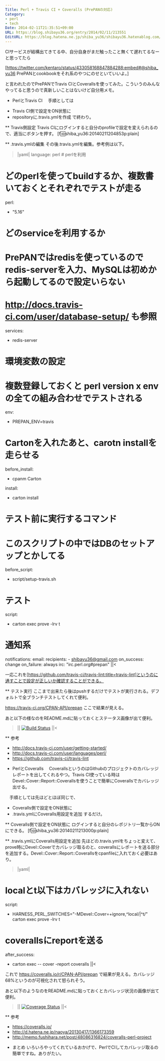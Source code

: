 ```yaml
---
Title: Perl + Travis CI + Coveralls (PrePANの対応)
Category:
- perl
- tech
Date: 2014-02-11T21:35:51+09:00
URL: https://blog.shibayu36.org/entry/2014/02/11/213551
EditURL: https://blog.hatena.ne.jp/shiba_yu36/shibayu36.hatenablog.com/atom/entry/12921228815718236452
---
```


CIサービスが結構出てきてる中、自分自身がまだ触ったこと無くて遅れてるなーと思ってたら

[https://twitter.com/kentaro/status/433058168847884288:embed#@shiba_yu36 PrePANとcookbookをそれ系のやつにのせといていいよ。]

と言われたのでPrePANでTravis CIとCoverallsを使ってみた。こういうのみんなやってると思うので真新しいことはないけど自分用メモ。

* PerlとTravis CI
　手順としては
+ Travis CI側で設定をON状態に
+ repositoryに.travis.ymlを作成
で終わり。

** Travis側設定
Travis CIにログインすると自分のprofileで設定を変えられるので、適当にボタンを押す。
[f:id:shiba_yu36:20140211204853p:plain]

** .travis.ymlの編集
その後.travis.ymlを編集。参考例は以下。
>|yaml|
language: perl # perlを利用

# どのperlを使ってbuildするか、複数書いておくとそれぞれでテストが走る
perl:
  - "5.16"

# どのserviceを利用するか
# PrePANではredisを使っているのでredis-serverを入力、MySQLは初めから起動してるので設定いらない
# http://docs.travis-ci.com/user/database-setup/ も参照
services:
  - redis-server

# 環境変数の設定
# 複数登録しておくと perl version x envの全ての組み合わせでテストされる
env:
  - PREPAN_ENV=travis

# Cartonを入れたあと、carotn installを走らせる
before_install:
  - cpanm Carton

install:
  - carton install

# テスト前に実行するコマンド
# このスクリプトの中ではDBのセットアップとかしてる
before_script:
  - script/setup-travis.sh

# テスト
script:
  - carton exec prove -lrv t

# 通知系
notifications:
  email:
    recipients:
      - shibayu36@gmail.com
    on_success: change
    on_failure: always
  irc: "irc.perl.org#prepan"
||<

一応これを[https://github.com/travis-ci/travis-lint:title=travis-lint]というのに通すことで設定が正しいか確認することができる。

** テスト実行
ここまで出来たら後はpushするだけでテストが実行される。デフォルトで全ブランチテストしてくれて便利。

https://travis-ci.org/CPAN-API/prepan ここで結果が見える。

あと以下の様なのをREADME.mdに貼っておくとステータス画像が出て便利。
>||
[![Build Status](https://travis-ci.org/CPAN-API/prepan.png?branch=master)](https://travis-ci.org/CPAN-API/prepan)
||<

** 参考
- http://docs.travis-ci.com/user/getting-started/
- http://docs.travis-ci.com/user/languages/perl/
- https://github.com/travis-ci/travis-lint


* PerlとCoveralls
　CoverallsというのはGithubのプロジェクトのカバレッジレポートを出してくれるやつ。Travis CI使っている時はDevel::Cover::Report::Coverallsを使うことで簡単にCoverallsでカバレッジ出せる。

　手順としては先ほどとほぼ同じで、
+ Coveralls側で設定をON状態に
+ .travis.ymlにCoveralls用設定を追加
するだけ。

** Coveralls側で設定をON状態に
ログインすると自分のレポジトリ一覧からONにできる。
[f:id:shiba_yu36:20140211213000p:plain]

** .travis.ymlにCoveralls用設定を追加
先ほどの.travis.ymlをちょっと変えて、prove時にDevel::Coverでカバレッジ取るのと、coverallsにレポートを送る部分を追加する。Devel::Cover::Report::Coverallsをcpanfileに入れておく必要はあり。

>|yaml|
# localとt以下はカバレッジに入れない
script:
  - HARNESS_PERL_SWITCHES="-MDevel::Cover=+ignore,^local/|^t/" carton exec prove -lrv t

# coverallsにreportを送る
after_success:
  - carton exec -- cover -report coveralls
||<

これで https://coveralls.io/r/CPAN-API/prepan で結果が見える。カバレッジ68%というのが可視化されて怒られそう。

あと以下のようなのをREADME.mdに貼っておくとカバレッジ状況の画像が出て便利。
>||
[![Coverage Status](https://coveralls.io/repos/CPAN-API/prepan/badge.png)](https://coveralls.io/r/CPAN-API/prepan)
||<

** 参考
- https://coveralls.io/
- http://d.hatena.ne.jp/naoya/20130417/1366173359
- http://memo.fushihara.net/post/48086316824/coveralls-perl-project


* まとめ
いろいろやってくれているおかげで、PerlでCIしてカバレッジ取るの簡単ですね。ありがたい。
